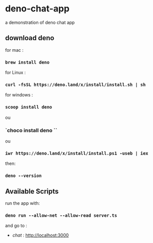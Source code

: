 # deno-chat-app
a demonstration of deno chat app

## download deno

for mac :
### `brew install deno`
for Linux :
### `curl -fsSL https://deno.land/x/install/install.sh | sh`
for windows :
### `scoop install deno`
ou
### `choco install deno ``
ou
### `iwr https://deno.land/x/install/install.ps1 -useb | iex`
then:
### `deno --version`


## Available Scripts
run the app with:
### `deno run --allow-net --allow-read server.ts`

and go to :
* *chat* : [http://localhost:3000](http://localhost:3000)


